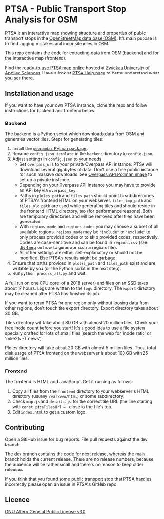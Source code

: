 # PTSA - Public Transport Stop Analysis for OSM

PTSA is an interactive map showing structure and properties of public transport stops in the [OpenStreetMap data base (OSM)](https://osm.org). It's main pupose is to find tagging mistakes and inconsitencies in OSM.

This repo contains the code for extracting data from OSM (backend) and for the interactive map (frontend).

Find the [ready-to-use PTSA map online](https://gauss.whz.de/ptsa) hosted at [Zwickau University of Applied Sciences](https://whz.de). Have a look at [PTSA Help page](https://gauss.whz.de/ptsa/help.html) to better understand what you see there.

## Installation and usage

If you want to have your own PTSA instance, clone the repo and follow instructions for backend and frontend below.

### Backend

The backend is a Python script which downloads data from OSM and generates vector tiles. Steps for generating tiles:

1. Install the [`geopandas` Python package](https://geopandas.org).
2. Rename `config.json.template` in the `backend` directory to `config.json`.
3. Adjust settings in `config.json` to your needs:
   * Set `overpass_url` to your private Overpass API instance. PTSA will download several gigabytes of data. Don't use a free public instance for such massive downloads. See [Overpass API Podman image](https://github.com/jeflem/overpass-podman) to set up a private instance.
   * Depending on your Overpass API instance you may have to provide an API key via `overpass_key`.
   * Paths in `ploles_path` and `tiles_path` should point to subdirectories of PTSA's frontend HTML on your webserver. `tiles_tmp_path` and `tiles_old_path` are used while generating tiles and should reside in the frontend HTML directory, too (for performance reasons). Both are temporary directories and will be removed after tiles have been generated.
   * With `regions_mode` and `regions_codes` you may choose a subset of all available regions. `regions_mode` may be `"include"` or `"exclude"` to only process provided codes or to skip provided codes, respectively. Codes are case-sensitive and can be found in `regions.csv` (see [div4aep](https://github.com/jeflem/div4aep) on how to generate such a regions file).
   * All other settings are either self-explanatory or should not be modified. Else PTSA's results might be garbage.
4. Ensure that paths provided in `ploles_path` and `tiles_path` exist and are writable by you (or the Python script in the next step).
5. Run `python process_all.py` and wait.

A full run on one CPU core (of a 2018 server) and files on an SSD takes about 17 hours. Logs are written to the `logs` directory. The `export` directory may be cleaned after PTSA has finished its job.

If you want to rerun PTSA for one region only without loosing data from other regions, don't touch the export directory. Export directory takes about 30 GB.

Tiles directory will take about 80 GB with almost 20 million files. Check your free inode count before you start! It's a good idea to use a file system specially crafted for lots of small files (search the web for 'inode ratio' or 'mke2fs -T news').

Ploles directory will take about 20 GB with almost 5 million files. Thus, total disk usage of PTSA frontend on the webserver is about 100 GB with 25 million files.

### Frontend

The frontend is HTML and JavaScript. Get it running as follows:
1. Copy all files from the `frontend` directory to your webserver's HTML directory (usually `/var/www/html`) or some subdirectory.
2. Check `map.js` and `details.js` for the correct tile URL (the line starting with `const ptsaTilesUrl = ` close to the file's top.
3. Edit `index.html` to get a custom logo.

## Contributing

Open a GitiHub issue for bug reports. File pull requests against the dev branch.

The dev branch contains the code for next release, whereas the main branch holds the current release. There are no release numbers, because the audience will be rather small and there's no reason to keep older releases.

If you think that you found some public transport stop that PTSA handles incorrectly please open an issue in PTSA's GitHub repo.

## Licence

[GNU Affero General Public License v3.0](https://www.gnu.org/licenses/agpl-3.0.html.en)